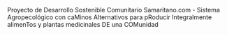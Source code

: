 Proyecto de Desarrollo Sostenible Comunitario Samaritano.com - Sistema Agropecológico con caMinos Alternativos para pRoducir Integralmente alimenTos y plantas medicinales DE una COMunidad
